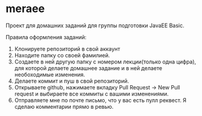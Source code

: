 # meraee
Проект для домашних заданий для группы подготовки JavaEE Basic. 

Правила оформления заданий: 
1. Клонируете репозиторий в свой аккаунт
2. Находите папку со своей фамилией.
3. Создаете в ней другую папку с номером лекции(только одна цифра), для которой делаете домашнее задание и в ней делаете необоходимые изменения. 
3. Делаете коммит и пуш в свой репозиторий. 
4. Открываете github, нажимаете вкладку Pull Request -> New Pull request и выбираете все коммиты с вашими изменениями.
5. Отправляете мне по почте письмо, что у вас есть пулл реквест. Я сделаю комментарии прямо в ревью. 
